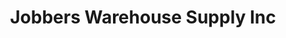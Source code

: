 ---
title: "Jobbers Warehouse Supply Inc"
url: /minneapolis/jobbers-warehouse-supply-inc/
shop: Autoteile
---